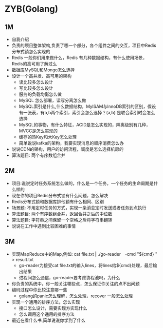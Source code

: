 # ZYB(Golang)

## 1M

* 自我介绍
* 负责的项目整体架构,负责了哪一个部分，各个组件之间的交互，项目中Redis分布式锁怎么实现的
* Redis 一般你们用来做什么，Redis 有几种数据结构，有什么使用场景，Redis的高可用了解过么
* 数据库MySQL和Mongo怎么选择
* 设计一个高并发、高可用的架构
  * 读比较多怎么设计
  * 写比较多怎么设计
  * 服务的负载均衡怎么做
  * MySQL 怎么部署，读写分离怎么做
  * MySQL索引是什么,什么数据结构，MyISAM与InnoDB索引的区别，假设有一张表，有a,b两个索引，索引会怎么选择？(a,b) 是联合索引时会怎么选择
  * MySQL的事物，有什么特征，ACID是怎么实现的，隔离级别有几种，MVCC是怎么实现的
  * 缓存的热Key和大Key怎么处理
  * 简单说说kafka的架构，我要实现消息的顺序消费怎么办
* 说说CDN的架构，用户的访问流程，调度是怎么选择机房的
* 算法题目: 两个有序数组合并

## 2M

* 项目:说说定时任务系统怎么做的，什么是一个任务，一个任务的生命周期是什么样的
* 现在你的项目Redis分布式锁有什么问题，怎么解决
* Redis分布式锁和数据库排他锁有什么相同、区别
* 场景题: 不用定时任务的方式，实现一条消息定时发送或者任务到点执行
* 算法题目: 两个有序数组合并，返回合并之后的中位数
* 算法题目: 字符串之间保留一个空格之后将字符串翻转
* 说说在工作中遇到比较困难的事情

## 3M

* 实现MapReduce中的Map,例如: cat file.txt | ./go-reader　-cmd "${cmd}
" > result.txt
  * go-reader为接受cat file.txt的输入lines，将lines给${cmd}处理，最后输出结果
  * 进程间怎么通信，go-reader要考虑协程池吗，为什么
* 你负责的系统中，你一般关注哪些点，怎么保证你关注的点不出问题
* 编码过程中你比较注意哪一些
  * golang的panic怎么理解，怎么处理，recover 一般怎么处理
* 实现一个通用的排序方法，怎么实现
  * 接口怎么设计，需要实现方实现什么
  * 怎么调用这个通用的排序方法
* 最近在看什么书,简单说说你学到了什么